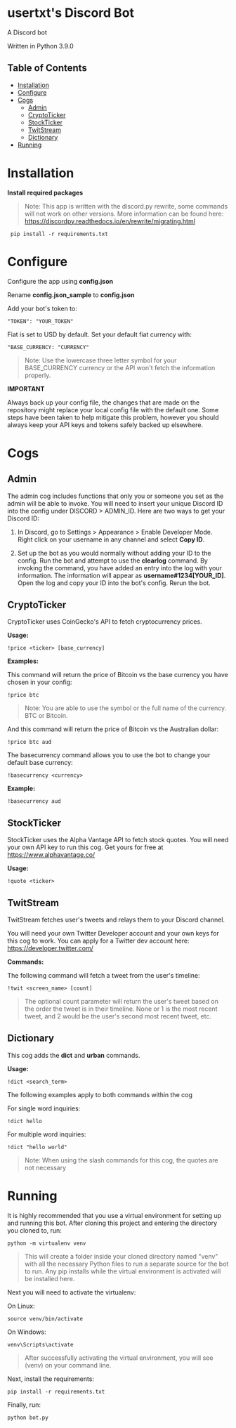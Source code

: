 # usertxt's Discord Bot
A Discord bot

Written in Python 3.9.0

## Table of Contents  
* [Installation](#installation)  
* [Configure](#configure)  
* [Cogs](#cogs)  
  * [Admin](#admin)  
  * [CryptoTicker](#cryptoticker)  
  * [StockTicker](#stockticker)  
  * [TwitStream](#twitstream)  
  * [Dictionary](#dictionary) 
* [Running](#running)


# Installation

**Install required packages**

> Note: This app is written with the discord.py rewrite, some commands will not work on other versions. More information can be found here: https://discordpy.readthedocs.io/en/rewrite/migrating.html

```
 pip install -r requirements.txt
```


# Configure

Configure the app using **config.json**

Rename **config.json_sample** to **config.json**

Add your bot's token to:
```
"TOKEN": "YOUR_TOKEN"
```

Fiat is set to USD by default. Set your default fiat currency with:
```
"BASE_CURRENCY: "CURRENCY"
```
>Note: Use the lowercase three letter symbol for your BASE_CURRENCY currency or the API won't fetch the information properly.

**IMPORTANT**

Always back up your config file, the changes that are made on the repository might replace your local config file with the default one. Some steps have been taken to help mitigate this problem, however you should always keep your API keys and tokens safely backed up elsewhere.

# Cogs

## Admin
The admin cog includes functions that only you or someone you set as the admin will be able to invoke. You will
need to insert your unique Discord ID into the config under DISCORD > ADMIN_ID. Here are two ways to get your 
Discord ID:

1. In Discord, go to Settings > Appearance > Enable Developer Mode. Right click on your username in any channel
and select **Copy ID**.

2. Set up the bot as you would normally without adding your ID to the config. Run the bot and attempt to use the
**clearlog** command. By invoking the command, you have added an entry into the log with your information. The
 information will appear as **username#1234[YOUR_ID]**. Open the log and copy your ID into the bot's config.
 Rerun the bot.

## CryptoTicker
CryptoTicker uses CoinGecko's API to fetch cryptocurrency prices.

**Usage:**

```
!price <ticker> [base_currency] 
```

**Examples:**

This command will return the price of Bitcoin vs the base currency you have chosen in your config:

```
!price btc
```
> Note: You are able to use the symbol or the full name of the currency. BTC or Bitcoin.

And this command will return the price of Bitcoin vs the Australian dollar:

```
!price btc aud
```

The basecurrency command allows you to use the bot to change your default base currency:

```
!basecurrency <currency>
```

**Example:**

```
!basecurrency aud
```

## StockTicker
StockTicker uses the Alpha Vantage API to fetch stock quotes. You will need your own API key to run this cog. Get yours
for free at https://www.alphavantage.co/

**Usage:**
```
!quote <ticker>
```

## TwitStream
TwitStream fetches user's tweets and relays them to your Discord channel.

You will need your own Twitter Developer account and your own keys for this cog to work. You can apply for a Twitter
dev account here: https://developer.twitter.com/

**Commands:**

The following command will fetch a tweet from the user's timeline:

```
!twit <screen_name> [count]
```

>The optional count parameter will return the user's tweet based on the order the tweet is in their timeline. None or 1 is the most recent tweet, and 2 would be the user's second most recent tweet, etc.

## Dictionary
This cog adds the **dict** and **urban** commands.

**Usage:**  

```
!dict <search_term>
```

The following examples apply to both commands within the cog

For single word inquiries:

```
!dict hello
```

For multiple word inquiries:

```
!dict "hello world"
```
>Note: When using the slash commands for this cog, the quotes are not necessary

# Running
It is highly recommended that you use a virtual environment for setting up and running this bot. After cloning this project and entering the directory you cloned to, run:
```
python -m virtualenv venv
```
>This will create a folder inside your cloned directory named "venv" with all the necessary Python files to run a separate source for the bot to run. Any pip installs while the virtual environment is activated will be installed here.  

Next you will need to activate the virtualenv:  

On Linux:
```
source venv/bin/activate
```

On Windows:
```
venv\Scripts\activate
```

>After successfully activating the virtual environment, you will see (venv) on your command line.

Next, install the requirements:
```
pip install -r requirements.txt
```

Finally, run:
```
python bot.py
```